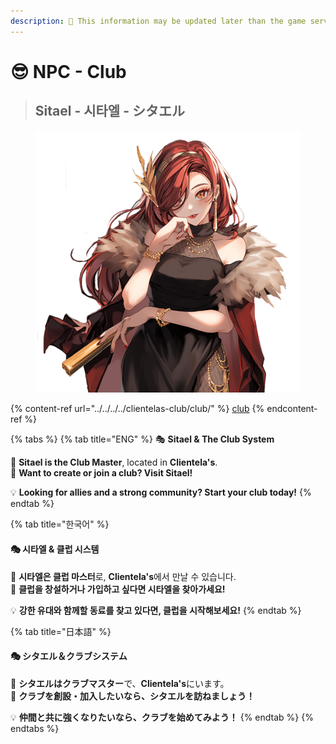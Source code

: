 ```yaml
---
description: 🛑 This information may be updated later than the game server data.
---
```


# 😎 NPC - Club

> ## Sitael - 시타엘 - シタエル

<figure><img src="../../../../.gitbook/assets/KakaoTalk_20230824_120313487_02.png" alt=""><figcaption></figcaption></figure>

{% content-ref url="../../../../clientelas-club/club/" %}
[club](../../../../clientelas-club/club/)
{% endcontent-ref %}

{% tabs %}
{% tab title="ENG" %}
🎭 **Sitael & The Club System**

🔹 **Sitael is the Club Master**, located in **Clientela's**.\
🔹 **Want to create or join a club? Visit Sitael!**

💡 **Looking for allies and a strong community? Start your club today!**
{% endtab %}

{% tab title="한국어" %}
#### 🎭 **시타엘 & 클럽 시스템**

🔹 **시타엘은 클럽 마스터**로, **Clientela's**에서 만날 수 있습니다.\
🔹 **클럽을 창설하거나 가입하고 싶다면 시타엘을 찾아가세요!**

💡 **강한 유대와 함께할 동료를 찾고 있다면, 클럽을 시작해보세요!**
{% endtab %}

{% tab title="日本語" %}
#### 🎭 **シタエル＆クラブシステム**

🔹 **シタエルはクラブマスター**で、**Clientela's**にいます。\
🔹 **クラブを創設・加入したいなら、シタエルを訪ねましょう！**

💡 **仲間と共に強くなりたいなら、クラブを始めてみよう！**
{% endtab %}
{% endtabs %}

